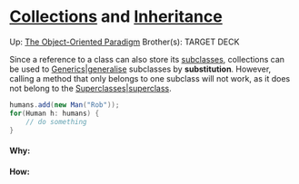 # [Collections](collections) and [Inheritance](inheritance)

Up: [The Object-Oriented Paradigm](the_object-oriented_paradigm)
Brother(s):
TARGET DECK

Since a reference to a class can also store its [subclasses](subclasses), collections can be used to [Generics|generalise](generics|generalise) subclasses by **substitution**. However, calling a method that only belongs to one subclass will not work, as it does not belong to the [Superclasses|superclass](superclasses|superclass).

```java
humans.add(new Man("Rob"));
for(Human h: humans) {
	// do something
}
```



































#### Why:
#### How:









